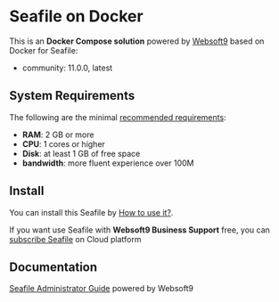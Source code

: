 # Seafile on Docker  

This is an **Docker Compose solution** powered by [Websoft9](https://www.websoft9.com) based on Docker for Seafile:


 - community:  11.0.0, latest


## System Requirements

The following are the minimal [recommended requirements](https://cloud.seafile.com/published/seafile-manual-cn/docker/):

* **RAM**: 2 GB or more
* **CPU**: 1 cores or higher
* **Disk**: at least 1 GB of free space
* **bandwidth**: more fluent experience over 100M  

## Install

You can install this Seafile by [How to use it?](https://github.com/Websoft9/docker-library#how-to-use-it).   

If you want use Seafile with **Websoft9 Business Support** free, you can [subscribe Seafile](https://www.websoft9.com/apps) on Cloud platform

## Documentation

[Seafile Administrator Guide](https://support.websoft9.com/docs/seafile) powered by Websoft9